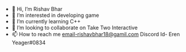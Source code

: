 - 👋 Hi, I’m Rishav Bhar
- 👀 I’m interested in developing game
- 🌱 I’m currently learning C++
- 💞️ I’m looking to collaborate on Take Two Interactive
- 📫 How to reach me email-rishavbhar18@gamil.com Discord Id- Eren Yeager#0834

<!---
FL3X69/FL3X69 is a ✨ special ✨ repository because its `README.md` (this file) appears on your GitHub profile.
You can click the Preview link to take a look at your changes.
--->
